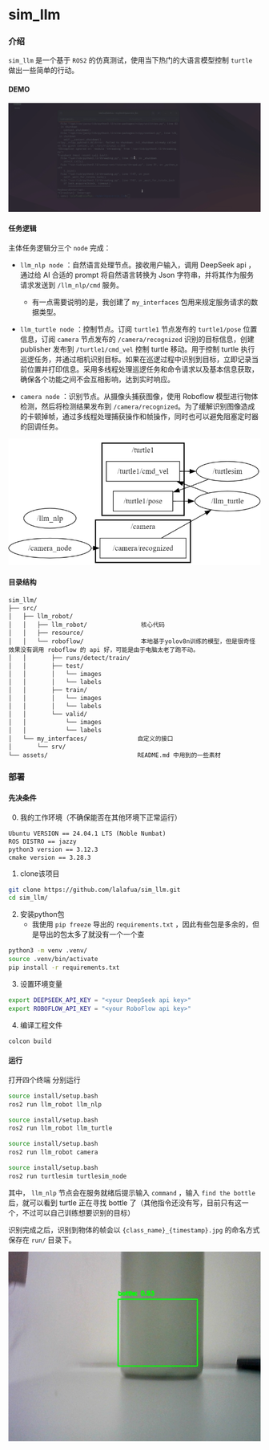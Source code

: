 # sim_llm
  
### 介绍
  
`sim_llm` 是一个基于 `ROS2` 的仿真测试，使用当下热门的大语言模型控制 `turtle` 做出一些简单的行动。
  
#### DEMO
![](assets/demo.gif)  
  
#### 任务逻辑
主体任务逻辑分三个 `node` 完成：
  
- `llm_nlp node` ：自然语言处理节点。接收用户输入，调用 DeepSeek api ，通过给 AI 合适的 prompt 将自然语言转换为 Json 字符串，并将其作为服务请求发送到 `/llm_nlp/cmd` 服务。
    - 有一点需要说明的是，我创建了 `my_interfaces` 包用来规定服务请求的数据类型。
  
- `llm_turtle node` ：控制节点。订阅 `turtle1` 节点发布的 `turtle1/pose` 位置信息，订阅 `camera` 节点发布的 `/camera/recognized` 识别的目标信息，创建 publisher 发布到 `/turtle1/cmd_vel` 控制 turtle 移动。用于控制 turtle 执行巡逻任务，并通过相机识别目标。如果在巡逻过程中识别到目标，立即记录当前位置并打印信息。采用多线程处理巡逻任务和命令请求以及基本信息获取，确保各个功能之间不会互相影响，达到实时响应。
  
- `camera node` ：识别节点。从摄像头捕获图像，使用 Roboflow 模型进行物体检测，然后将检测结果发布到 `/camera/recognized`。为了缓解识别图像造成的卡顿掉帧，通过多线程处理捕获操作和帧操作，同时也可以避免阻塞定时器的回调任务。
  

![](assets/rosgraph.png)  
  
#### 目录结构
```
sim_llm/
├── src/
│   ├── llm_robot/
│   │   ├── llm_robot/               核心代码
│   │   ├── resource/
│   │   └── roboflow/                本地基于yolov8n训练的模型，但是很奇怪效果没有调用 roboflow 的 api 好，可能是由于电脑太老了跑不动。
│   │       ├── runs/detect/train/
│   │       ├── test/                
│   │       │   └── images
│   │       │   └── labels
│   │       ├── train/
│   │       │   └── images
│   │       │   └── labels
│   │       └── valid/
│   │           └── images
│   │           └── labels
│   └── my_interfaces/              自定义的接口
│       └── srv/
└── assets/                         README.md 中用到的一些素材
```
  
### 部署
  
#### 先决条件
0. 我的工作环境（不确保能否在其他环境下正常运行）
  
```
Ubuntu VERSION == 24.04.1 LTS (Noble Numbat)
ROS DISTRO == jazzy
python3 version == 3.12.3
cmake version == 3.28.3
```
  
1. clone该项目
  
```bash
git clone https://github.com/lalafua/sim_llm.git
cd sim_llm/
```
  
2. 安装python包
    - 我使用 `pip freeze` 导出的 `requirements.txt` ，因此有些包是多余的，但是导出的包太多了就没有一个一个查
  
```bash
python3 -m venv .venv/
source .venv/bin/activate
pip install -r requirements.txt
```

3. 设置环境变量

```bash
export DEEPSEEK_API_KEY = "<your DeepSeek api key>"
export ROBOFLOW_API_KEY = "<your RoboFlow api key>"
``` 

4. 编译工程文件
  
```bash
colcon build
```
  
#### 运行
  
打开四个终端
分别运行
  
```bash
source install/setup.bash
ros2 run llm_robot llm_nlp
```
```bash
source install/setup.bash
ros2 run llm_robot llm_turtle
```
```bash
source install/setup.bash
ros2 run llm_robot camera
```
```bash
source install/setup.bash
ros2 run turtlesim turtlesim_node
```
  
其中， `llm_nlp` 节点会在服务就绪后提示输入 `command` ，输入 `find the bottle` 后，就可以看到 turtle 正在寻找 bottle 了（其他指令还没有写，目前只有这一个，不过可以自己训练想要识别的目标）

识别完成之后，识别到物体的帧会以 `{class_name}_{timestamp}.jpg` 的命名方式保存在 `run/` 目录下。

![](run/bottle_20250120-153002.jpg)
  
  
  